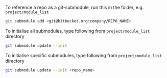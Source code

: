 
To reference a repo as a git-submodule, run this in the folder, e.g. `project/module_list`

```bash
git submodule add <git@bitbucket.org:company/REPO_NAME>
```

To initialise all submodules, type following from `project/module_list` directory

```bash
git submodule update --init
```

To initialise specific submodules, type following from `project/module_list` directory

```bash
git submodule update --init <repo_name>
```
